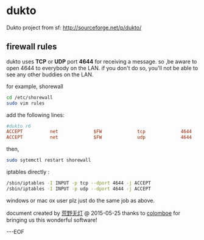# dukto
Dukto project from sf: http://sourceforge.net/p/dukto/

## firewall rules

dukto uses **TCP** or **UDP** port **4644** for receiving a message. so ,be aware to open 4644 to everybody on the LAN.
if you don't do so, you'll not be able to see any other buddies on the LAN.

for example, shorewall
```bash
cd /etc/shorewall
sudo vim rules
```
add the following lines:

```ini
#dukto r6
ACCEPT          net             $FW             tcp             4644
ACCEPT          net             $FW             udp             4644
```
then, 
```bash
sudo sytemctl restart shorewall
```

iptables directly :

```bash
/sbin/iptables -I INPUT -p tcp --dport 4644 -j ACCEPT 
/sbin/iptables -I INPUT -p udp --dport 4644 -j ACCEPT 
```
windows or mac ox user plz just do the same job as above.

document created by [荒野无灯](http://ihacklog.com) @ 2015-05-25
thanks to [colomboe](http://sourceforge.net/u/colomboe/) for bringing us this wonderful software!

---EOF
